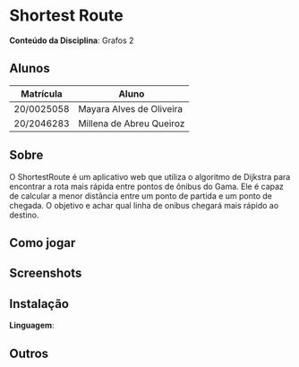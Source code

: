 # Shortest Route

**Conteúdo da Disciplina**: Grafos 2<br>

## Alunos
|Matrícula | Aluno |
| -- | -- |
|20/0025058| Mayara Alves de Oliveira
|20/2046283| Millena de Abreu Queiroz

## Sobre 

O ShortestRoute é um aplicativo web que utiliza o algoritmo de Dijkstra para encontrar a rota mais rápida entre pontos de ônibus do Gama. Ele é capaz de calcular a menor distância entre um ponto de partida e um ponto de chegada. 
O objetivo e achar qual linha de onibus chegará mais rápido ao destino.

##  Como jogar


## Screenshots


## Instalação 
**Linguagem**: <br>

## Outros 



